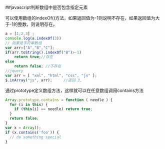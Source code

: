   ##javascript判断数组中是否包含指定元素

  可以使用数组的indexOf()方法，如果返回值为-1则说明不存在，如果返回值为大于-1的整数，则说明存在。
  
```javascript
a = [1,2,3] ; 
console.log(a.indexOf(3))
// 如果是字符串数组
var arr=["A","B","C"]; 
if(arr.toString().indexOf("B")>-1) 
    return true;//存在
else
    return false; //不存在
//jquery
var arr = [ "xml", "html", "css", "js" ]; 
$.inArray("js", arr);     //返回 3,
```

通过prototype定义数组方法，这样就可以在任意数组调用contains方法

```javascript
Array.prototype.contains = function ( needle ) {
  for (i in this) {
    if (this[i] == needle) return true;
  }
  return false;
}
var x = Array();
if (x.contains('foo')) {
  // do something special
}
```

